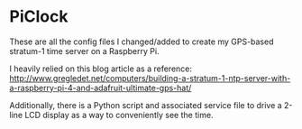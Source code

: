 # PiClock

These are all the config files I changed/added to create my GPS-based stratum-1 time server on a Raspberry Pi.

I heavily relied on this blog article as a reference:
http://www.gregledet.net/computers/building-a-stratum-1-ntp-server-with-a-raspberry-pi-4-and-adafruit-ultimate-gps-hat/

Additionally, there is a Python script and associated service file to drive a 2-line LCD display as a way to conveniently see the time.
